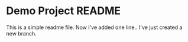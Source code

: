 # Demo Project README
This is a simple readme file.
Now I've added one line..
I've just created a new branch.